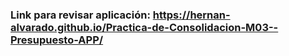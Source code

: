 ### Link para revisar aplicación: https://hernan-alvarado.github.io/Practica-de-Consolidacion-M03--Presupuesto-APP/
